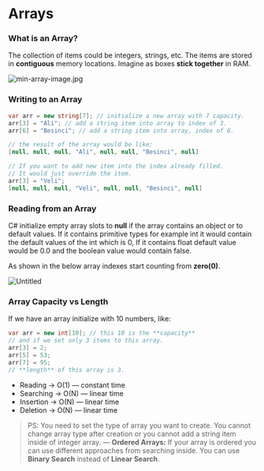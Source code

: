 # Arrays

### What is an Array?

The collection of items could be integers, strings, etc. The items are stored in **contiguous** memory locations. Imagine as boxes **stick together** in RAM.

![min-array-image.jpg](https://s3.us-west-2.amazonaws.com/secure.notion-static.com/2e31838a-2135-42f3-8d87-7d4a2e98bb1c/min-array-image.jpg?X-Amz-Algorithm=AWS4-HMAC-SHA256&X-Amz-Content-Sha256=UNSIGNED-PAYLOAD&X-Amz-Credential=AKIAT73L2G45EIPT3X45%2F20220213%2Fus-west-2%2Fs3%2Faws4_request&X-Amz-Date=20220213T083802Z&X-Amz-Expires=86400&X-Amz-Signature=80e3570fdd1b8b3229354501a91b48323cae7acc0e2f63de557de0e93cfc7f59&X-Amz-SignedHeaders=host&response-content-disposition=filename%20%3D%22min-array-image.jpg%22&x-id=GetObject)

### Writing to an Array

```csharp
var arr = new string[7]; // initialize a new array with 7 capacity.
arr[3] = "Ali"; // add a string item into array to index of 3.
arr[6] = "Besinci"; // add a string item into array, index of 6.

// the result of the array would be like:
[null, null, null, "Ali", null, null, "Besinci", null]

// If you want to add new item into the index already filled. 
// It would just override the item.
arr[3] = "Veli";
[null, null, null, "Veli", null, null, "Besinci", null]
```

### Reading from an Array

C# initialize empty array slots to **null** if the array contains an object or to default values. If it contains primitive types for example int it would contain the default values of the int which is 0, If it contains float default value would be 0.0 and the boolean value would contain false.

As shown in the below array indexes start counting from **zero(0)**.

![Untitled](https://s3.us-west-2.amazonaws.com/secure.notion-static.com/17d9e655-328f-4948-b756-097c3b9c203a/Untitled.png?X-Amz-Algorithm=AWS4-HMAC-SHA256&X-Amz-Content-Sha256=UNSIGNED-PAYLOAD&X-Amz-Credential=AKIAT73L2G45EIPT3X45%2F20220213%2Fus-west-2%2Fs3%2Faws4_request&X-Amz-Date=20220213T084532Z&X-Amz-Expires=86400&X-Amz-Signature=86ab274174925a8822343524adff61dd01536c42587ff15474fe637bc2f7fc75&X-Amz-SignedHeaders=host&response-content-disposition=filename%20%3D%22Untitled.png%22&x-id=GetObject)

### Array Capacity vs Length

If we have an array initialize with 10 numbers, like: 

```csharp
var arr = new int[10]; // this 10 is the **capacity**
// and if we set only 3 items to this array.
arr[3] = 2;
arr[5] = 53;
arr[7] = 95;
// **length** of this array is 3.
```

- Reading    → O(1)   — constant time
- Searching → O(N) — linear time
- Insertion   → O(N) — linear time
- Deletion    → O(N) — linear time

> PS: You need to set the type of array you want to create. You cannot change array type after creation or you cannot add a string item inside of integer array.
— **Ordered Arrays:** If your array is ordered you can use different approaches from searching inside. You can use **Binary Search** instead of **Linear Search**.
>